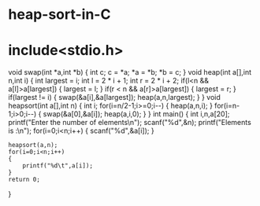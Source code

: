 # heap-sort-in-C
# include<stdio.h>

void swap(int *a,int *b)
{
    int c;
    c = *a;
    *a = *b;
    *b = c;
}
void heap(int a[],int n,int i)
{
    int largest = i;
    int l = 2 * i + 1;
    int r = 2 * i + 2;
    if(l<n && a[l]>a[largest])
    {
        largest = l;
    }
    if(r < n && a[r]>a[largest])
    {
        largest = r;
    }
    if(largest != i)
    {
        swap(&a[i],&a[largest]);
        heap(a,n,largest);
    }
}
void heapsort(int a[],int n)
{
    int i;
    for(i=n/2-1;i>=0;i--)
    {
        heap(a,n,i);
    }
    for(i=n-1;i>0;i--)
    {
        swap(&a[0],&a[i]);
        heap(a,i,0);
    }
}
int main()
{
    int i,n,a[20];
    printf("Enter the number of elements\n");
    scanf("%d",&n);
    printf("Elements is :\n");
    for(i=0;i<n;i++)
    {
        scanf("%d",&a[i]);
    }
    
    heapsort(a,n);
    for(i=0;i<n;i++)
    {
        printf("%d\t",a[i]);
    }
    return 0;
}
